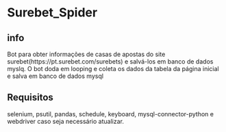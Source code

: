 # Surebet_Spider
## info
<p>
  Bot para obter informações de casas de apostas do site surebet(https://pt.surebet.com/surebets) e salvá-los em banco de dados myslq.
  O bot doda em looping e coleta os dados da tabela da página inicial e salva em banco de dados mysql
</p>

## Requisitos 
<p>
  selenium, psutil, pandas, schedule, keyboard, mysql-connector-python e webdriver caso seja necessário atualizar.
</p>
